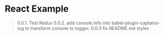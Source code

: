 # React Example

> 0.0.1. Test Redux
> 0.0.2. add console.info into babel-plugin-captains-log to transform console to logger;
> 0.0.3  fix README.md styles